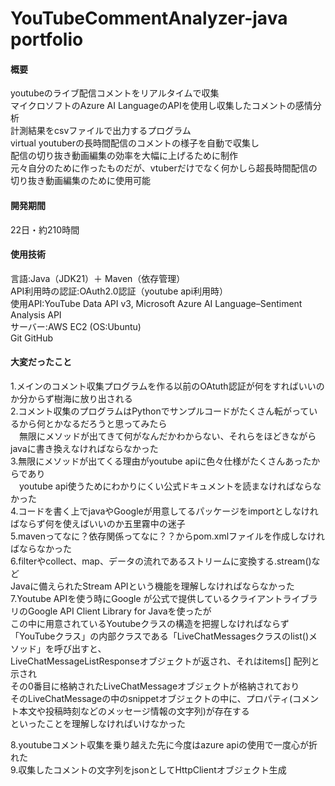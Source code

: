 # YouTubeCommentAnalyzer-java portfolio
#### 概要
youtubeのライブ配信コメントをリアルタイムで収集  
マイクロソフトのAzure AI LanguageのAPIを使用し収集したコメントの感情分析  
計測結果をcsvファイルで出力するプログラム  
virtual youtuberの長時間配信のコメントの様子を自動で収集し  
配信の切り抜き動画編集の効率を大幅に上げるために制作  
元々自分のために作ったものだが、vtuberだけでなく何かしら超長時間配信の切り抜き動画編集のために使用可能  
#### 開発期間
22日・約210時間
#### 使用技術
言語:Java（JDK21）＋ Maven（依存管理）  
API利用時の認証:OAuth2.0認証（youtube api利用時）  
使用API:YouTube Data API v3, Microsoft Azure AI Language–Sentiment Analysis API  
サーバー:AWS EC2 (OS:Ubuntu)  
Git GitHub
#### 大変だったこと
1.メインのコメント収集プログラムを作る以前のOAtuth認証が何をすればいいのか分からず樹海に放り出される  
2.コメント収集のプログラムはPythonでサンプルコードがたくさん転がっているから何とかなるだろうと思ってみたら  
　無限にメソッドが出てきて何がなんだかわからない、それらをほどきながらjavaに書き換えなければならなかった  
3.無限にメソッドが出てくる理由がyoutube apiに色々仕様がたくさんあったからであり  
　youtube api使うためにわかりにくい公式ドキュメントを読まなければならなかった  
4.コードを書く上でjavaやGoogleが用意してるパッケージをimportとしなければならず何を使えばいいのか五里霧中の迷子  
5.mavenってなに？依存関係ってなに？？からpom.xmlファイルを作成しなければならなかった  
6.filterやcollect、map、データの流れであるストリームに変換する.stream()など  
  Javaに備えられたStream APIという機能を理解しなければならなかった  
7.Youtube APIを使う時にGoogle が公式で提供しているクライアントライブラリのGoogle API Client Library for Javaを使ったが  
  この中に用意されているYoutubeクラスの構造を把握しなければならず  
  「YouTubeクラス」の内部クラスである「LiveChatMessagesクラスのlist()メソッド」を呼び出すと、  
   LiveChatMessageListResponseオブジェクトが返され、それはitems[] 配列と示され  
   その0番目に格納されたLiveChatMessageオブジェクトが格納されており  
   そのLiveChatMessageの中のsnippetオブジェクトの中に、プロパティ(コメント本文や投稿時刻などのメッセージ情報の文字列)が存在する  
   といったことを理解しなければいけなかった
   
8.youtubeコメント収集を乗り越えた先に今度はazure apiの使用で一度心が折れた  
9.収集したコメントの文字列をjsonとしてHttpClientオブジェクト生成



